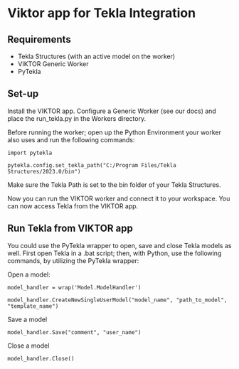 # Viktor app for Tekla Integration

## Requirements
- Tekla Structures (with an active model on the worker)
- VIKTOR Generic Worker
- PyTekla

## Set-up
Install the VIKTOR app. Configure a Generic Worker (see our docs) and place the run_tekla.py in the Workers directory.

Before running the worker; open up the Python Environment your worker also uses and run the following commands:

`import pytekla`

`pytekla.config.set_tekla_path("C:/Program Files/Tekla Structures/2023.0/bin")`

Make sure the Tekla Path is set to the bin folder of your Tekla Structures.


Now you can run the VIKTOR worker and connect it to your workspace. You can now access Tekla from the VIKTOR app.

## Run Tekla from VIKTOR app
You could use the PyTekla wrapper to open, save and close Tekla models as well. First open Tekla in a .bat script; then, with Python, use the following commands, by utilizing the PyTekla wrapper:

Open a model:

`model_handler = wrap('Model.ModelHandler')`

`model_handler.CreateNewSingleUserModel("model_name", "path_to_model", "template_name")`

Save a model

`model_handler.Save("comment", "user_name")`

Close a model

`model_handler.Close()`
